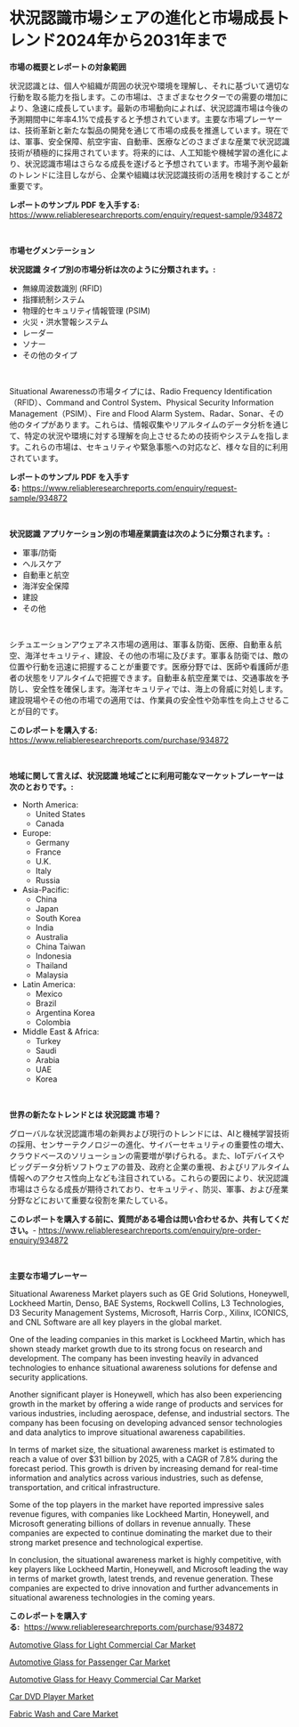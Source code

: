<p><h1>状況認識市場シェアの進化と市場成長トレンド2024年から2031年まで</h1></p><p><strong>市場の概要とレポートの対象範囲</strong></p>
<p><p>状況認識とは、個人や組織が周囲の状況や環境を理解し、それに基づいて適切な行動を取る能力を指します。この市場は、さまざまなセクターでの需要の増加により、急速に成長しています。最新の市場動向によれば、状況認識市場は今後の予測期間中に年率4.1%で成長すると予想されています。主要な市場プレーヤーは、技術革新と新たな製品の開発を通じて市場の成長を推進しています。現在では、軍事、安全保障、航空宇宙、自動車、医療などのさまざまな産業で状況認識技術が積極的に採用されています。将来的には、人工知能や機械学習の進化により、状況認識市場はさらなる成長を遂げると予想されています。市場予測や最新のトレンドに注目しながら、企業や組織は状況認識技術の活用を検討することが重要です。</p></p>
<p><strong>レポートのサンプル PDF を入手する:</strong> <a href="https://www.reliableresearchreports.com/enquiry/request-sample/934872">https://www.reliableresearchreports.com/enquiry/request-sample/934872</a></p>
<p>&nbsp;</p>
<p><strong>市場セグメンテーション</strong></p>
<p><strong>状況認識 タイプ別の市場分析は次のように分類されます。:</strong></p>
<p><ul><li>無線周波数識別 (RFID)</li><li>指揮統制システム</li><li>物理的セキュリティ情報管理 (PSIM)</li><li>火災・洪水警報システム</li><li>レーダー</li><li>ソナー</li><li>その他のタイプ</li></ul></p>
<p>&nbsp;</p>
<p><p>Situational Awarenessの市場タイプには、Radio Frequency Identification（RFID）、Command and Control System、Physical Security Information Management（PSIM）、Fire and Flood Alarm System、Radar、Sonar、その他のタイプがあります。これらは、情報収集やリアルタイムのデータ分析を通じて、特定の状況や環境に対する理解を向上させるための技術やシステムを指します。これらの市場は、セキュリティや緊急事態への対応など、様々な目的に利用されています。</p></p>
<p><strong>レポートのサンプル PDF を入手する:</strong>&nbsp;<a href="https://www.reliableresearchreports.com/enquiry/request-sample/934872">https://www.reliableresearchreports.com/enquiry/request-sample/934872</a></p>
<p>&nbsp;</p>
<p><strong> 状況認識 アプリケーション別の市場産業調査は次のように分類されます。:</strong></p>
<p><ul><li>軍事/防衛</li><li>ヘルスケア</li><li>自動車と航空</li><li>海洋安全保障</li><li>建設</li><li>その他</li></ul></p>
<p>&nbsp;</p>
<p><p>シチュエーションアウェアネス市場の適用は、軍事＆防衛、医療、自動車＆航空、海洋セキュリティ、建設、その他の市場に及びます。軍事＆防衛では、敵の位置や行動を迅速に把握することが重要です。医療分野では、医師や看護師が患者の状態をリアルタイムで把握できます。自動車＆航空産業では、交通事故を予防し、安全性を確保します。海洋セキュリティでは、海上の脅威に対処します。建設現場やその他の市場での適用では、作業員の安全性や効率性を向上させることが目的です。</p></p>
<p><strong>このレポートを購入する:</strong>&nbsp; <a href="https://www.reliableresearchreports.com/purchase/934872">https://www.reliableresearchreports.com/purchase/934872</a></p>
<p>&nbsp;</p>
<p><strong>地域に関して言えば、状況認識 地域ごとに利用可能なマーケットプレーヤーは次のとおりです。:</strong></p>
<p><ul>
    <li>
        North America:
        <ul>
            <li>United States</li>
            <li>Canada</li>
        </ul>
    </li>
    <li>
        Europe:
        <ul>
            <li>Germany</li>
            <li>France</li>
            <li>U.K.</li>
            <li>Italy</li>
            <li>Russia</li>
        </ul>
    </li>
    <li>
        Asia-Pacific:
        <ul>
            <li>China</li>
            <li>Japan</li>
            <li>South Korea</li>
            <li>India</li>
            <li>Australia</li>
            <li>China Taiwan</li>
            <li>Indonesia</li>
            <li>Thailand</li>
            <li>Malaysia</li>
        </ul>
    </li>
    <li>
        Latin America:
        <ul>
            <li>Mexico</li>
            <li>Brazil</li>
            <li>Argentina Korea</li>
            <li>Colombia</li>
        </ul>
    </li>
    <li>
        Middle East & Africa:
        <ul>
            <li>Turkey</li>
            <li>Saudi</li>
            <li>Arabia</li>
            <li>UAE</li>
            <li>Korea</li>
        </ul>
    </li>
    </ul></p>
<p>&nbsp;</p>
<p><strong>世界の新たなトレンドとは 状況認識 市場？</strong></p>
<p><p>グローバルな状況認識市場の新興および現行のトレンドには、AIと機械学習技術の採用、センサーテクノロジーの進化、サイバーセキュリティの重要性の増大、クラウドベースのソリューションの需要増が挙げられる。また、IoTデバイスやビッグデータ分析ソフトウェアの普及、政府と企業の重視、およびリアルタイム情報へのアクセス性向上なども注目されている。これらの要因により、状況認識市場はさらなる成長が期待されており、セキュリティ、防災、軍事、および産業分野などにおいて重要な役割を果たしている。</p></p>
<p><strong>このレポートを購入する前に、質問がある場合は問い合わせるか、共有してください。</strong>- <a href="https://www.reliableresearchreports.com/enquiry/pre-order-enquiry/934872">https://www.reliableresearchreports.com/enquiry/pre-order-enquiry/934872</a></p>
<p>&nbsp;</p>
<p><strong>主要な市場プレーヤー</strong></p>
<p><p>Situational Awareness Market players such as GE Grid Solutions, Honeywell, Lockheed Martin, Denso, BAE Systems, Rockwell Collins, L3 Technologies, D3 Security Management Systems, Microsoft, Harris Corp., Xilinx, ICONICS, and CNL Software are all key players in the global market. </p><p>One of the leading companies in this market is Lockheed Martin, which has shown steady market growth due to its strong focus on research and development. The company has been investing heavily in advanced technologies to enhance situational awareness solutions for defense and security applications. </p><p>Another significant player is Honeywell, which has also been experiencing growth in the market by offering a wide range of products and services for various industries, including aerospace, defense, and industrial sectors. The company has been focusing on developing advanced sensor technologies and data analytics to improve situational awareness capabilities. </p><p>In terms of market size, the situational awareness market is estimated to reach a value of over $31 billion by 2025, with a CAGR of 7.8% during the forecast period. This growth is driven by increasing demand for real-time information and analytics across various industries, such as defense, transportation, and critical infrastructure. </p><p>Some of the top players in the market have reported impressive sales revenue figures, with companies like Lockheed Martin, Honeywell, and Microsoft generating billions of dollars in revenue annually. These companies are expected to continue dominating the market due to their strong market presence and technological expertise. </p><p>In conclusion, the situational awareness market is highly competitive, with key players like Lockheed Martin, Honeywell, and Microsoft leading the way in terms of market growth, latest trends, and revenue generation. These companies are expected to drive innovation and further advancements in situational awareness technologies in the coming years.</p></p>
<p><strong>このレポートを購入する:</strong>&nbsp;&nbsp;<a href="https://www.reliableresearchreports.com/purchase/934872">https://www.reliableresearchreports.com/purchase/934872</a></p>
<p><p><a href="https://skillful-vermicelli-b89.notion.site/Automotive-Glass-for-Light-Commercial-Car-Market-Size-Share-Trends-Analysis-Report-By-Material-B-a3412f91b96c480bbf3237a6a56f3df3">Automotive Glass for Light Commercial Car Market</a></p><p><a href="https://eight-handstand-8fb.notion.site/Automotive-Glass-for-Passenger-Car-Market-Research-Report-Forecasted-for-Period-from-2024-2031-by-ee598da0e01f4ff284c224c9a71a6355">Automotive Glass for Passenger Car Market</a></p><p><a href="https://simplistic-meeting-7ee.notion.site/Automotive-Glass-for-Heavy-Commercial-Car-Market-Centers-on-Aspects-such-as-Market-Growth-Market-Sh-5803e74559ff49c2a0de7537e721dced">Automotive Glass for Heavy Commercial Car Market</a></p><p><a href="https://view.publitas.com/reportprime-1/car-dvd-player-market-research-report-the-key-to-successful-business-strategy-forecasted-for-period-from-2024-2031/">Car DVD Player Market</a></p><p><a href="https://view.publitas.com/reportprime-1/fabric-wash-and-care-market-research-report-forecasted-for-period-from-2024-2031-by-market-type-market-application-and-region/">Fabric Wash and Care Market</a></p></p>